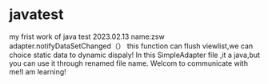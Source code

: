 # javatest
my frist work of java test
2023.02.13
name:zsw
adapter.notifyDataSetChanged（） this function can flush viewlist,we can choice static data to dynamic dispaly!
In this SimpleAdapter file ,it a java,but you can use it through renamed file name. 
Welcom to communicate with me!I am learning!
